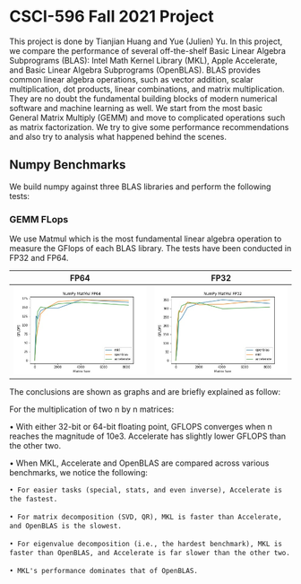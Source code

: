 # CSCI-596 Fall 2021 Project

This project is done by Tianjian Huang and Yue (Julien) Yu. In this project, we compare the performance of several off-the-shelf Basic Linear Algebra Subprograms (BLAS): Intel Math Kernel Library (MKL), Apple Accelerate, and Basic Linear Algebra Subprograms (OpenBLAS). BLAS provides common linear algebra operations, such as vector addition, scalar multiplication, dot products, linear combinations, and matrix multiplication. They are no doubt the fundamental building blocks of modern numerical software and machine learning as well. We start from the most basic General Matrix Multiply (GEMM) and move to complicated operations such as matrix factorization. We try to give some performance recommendations and also try to analysis what happened behind the scenes.

## Numpy Benchmarks

We build numpy against three BLAS libraries and perform the following tests:

### GEMM FLops

We use Matmul which is the most fundamental linear algebra operation to measure the GFlops of each BLAS library. The tests have been conducted in FP32 and FP64.

| FP64 | FP32 | 
| ---- | ---- |
| ![](images/NumPy_MatMul_FP64.jpg) | ![](images/NumPy_MatMul_FP32.jpg) |

The conclusions are shown as graphs and are briefly explained as follow:


For the multiplication of two n by n matrices:

• With either 32-bit or 64-bit floating point, GFLOPS converges when n reaches the magnitude of 10e3. Accelerate has slightly lower GFLOPS than the other two.

• When MKL, Accelerate and OpenBLAS are compared across various benchmarks, we notice the following:

    • For easier tasks (special, stats, and even inverse), Accelerate is the fastest.
    
    • For matrix decomposition (SVD, QR), MKL is faster than Accelerate, and OpenBLAS is the slowest.
    
    • For eigenvalue decomposition (i.e., the hardest benchmark), MKL is faster than OpenBLAS, and Accelerate is far slower than the other two.
    
    • MKL's performance dominates that of OpenBLAS.
